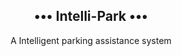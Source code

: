 <div align="center">
  
  <h2>••• Intelli-Park •••</h2>

A Intelligent parking assistance system

</div>
